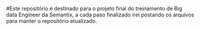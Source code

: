 #Este repositório é destinado para o projeto final do treinamento de Big data Engineer da Semantix, a cada paso finalizado irei postando os arquivos para manter o repositório atualizado.
